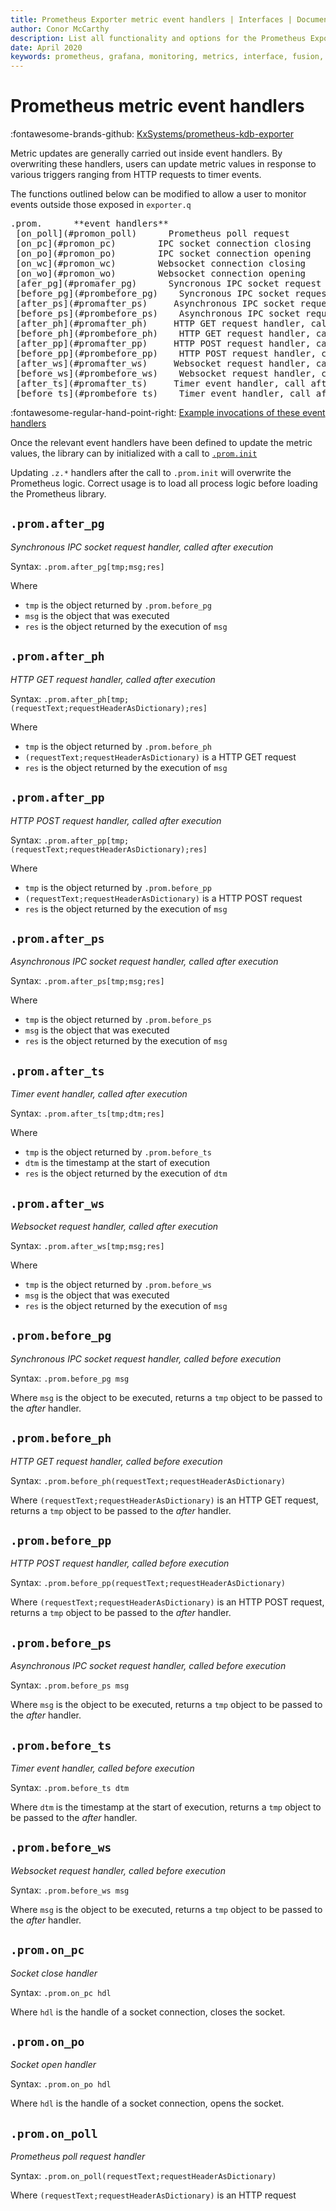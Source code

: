 ```yaml
---
title: Prometheus Exporter metric event handlers | Interfaces | Documentation for kdb+ and q
author: Conor McCarthy
description: List all functionality and options for the Prometheus Exporter for kdb+ metrics 
date: April 2020
keywords: prometheus, grafana, monitoring, metrics, interface, fusion, exporter, visualisation, q
---
```

# Prometheus metric event handlers 

:fontawesome-brands-github:
[KxSystems/prometheus-kdb-exporter](https://github.com/KxSystems/prometheus-kdb-exporter)

Metric updates are generally carried out inside event handlers. By overwriting these handlers, users can update metric values in response to various triggers ranging from HTTP requests to timer events.

The functions outlined below can be modified to allow a user to monitor events outside those exposed in `exporter.q` 

<pre markdown="1" class="language-txt">
.prom.      **event handlers**
 [on_poll](#promon_poll)      Prometheus poll request
 [on_pc](#promon_pc)        IPC socket connection closing
 [on_po](#promon_po)        IPC socket connection opening
 [on_wc](#promon_wc)        Websocket connection closing
 [on_wo](#promon_wo)        Websocket connection opening
 [afer_pg](#promafer_pg)      Syncronous IPC socket request handler, call after execution
 [before_pg](#prombefore_pg)    Syncronous IPC socket request handler, call before execution
 [after_ps](#promafter_ps)     Asynchronous IPC socket request handler, call after execution
 [before_ps](#prombefore_ps)    Asynchronous IPC socket request handler, call before execution
 [after_ph](#promafter_ph)     HTTP GET request handler, call after execution
 [before_ph](#prombefore_ph)    HTTP GET request handler, call before execution
 [after_pp](#promafter_pp)     HTTP POST request handler, call after execution
 [before_pp](#prombefore_pp)    HTTP POST request handler, call before execution
 [after_ws](#promafter_ws)     Websocket request handler, call after execution
 [before_ws](#prombefore_ws)    Websocket request handler, call before execution
 [after_ts](#promafter_ts)     Timer event handler, call after execution
 [before_ts](#prombefore_ts)    Timer event handler, call after execution
</pre>

:fontawesome-regular-hand-point-right: 
[Example invocations of these event handlers](https://github.com/KxSystems/prometheus-kdb-exporter/blob/master/exporter.q)

Once the relevant event handlers have been defined to update the metric values, the library can by initialized with a call to [`.prom.init`](reference.md#initialize-library)

Updating `.z.*` handlers after the call to `.prom.init` will overwrite the Prometheus logic. Correct usage is to load all process logic before loading the Prometheus library. 


## `.prom.after_pg`

_Synchronous IPC socket request handler, called after execution_

Syntax: `.prom.after_pg[tmp;msg;res]`

Where

-   `tmp` is the object returned by `.prom.before_pg`
-   `msg` is the object that was executed
-   `res` is the object returned by the execution of `msg` 


## `.prom.after_ph`

_HTTP GET request handler, called after execution_

Syntax: `.prom.after_ph[tmp;(requestText;requestHeaderAsDictionary);res]`

Where

-   `tmp` is the object returned by `.prom.before_ph`
-   `(requestText;requestHeaderAsDictionary)` is a HTTP GET request
-   `res` is the object returned by the execution of `msg` 


## `.prom.after_pp`

_HTTP POST request handler, called after execution_

Syntax: `.prom.after_pp[tmp;(requestText;requestHeaderAsDictionary);res]`

Where

-   `tmp` is the object returned by `.prom.before_pp`
-   `(requestText;requestHeaderAsDictionary)` is a HTTP POST request
-   `res` is the object returned by the execution of `msg` 


## `.prom.after_ps`

_Asynchronous IPC socket request handler, called after execution_

Syntax: `.prom.after_ps[tmp;msg;res]`

Where

-   `tmp` is the object returned by `.prom.before_ps`
-   `msg` is the object that was executed
-   `res` is the object returned by the execution of `msg` 


## `.prom.after_ts`

_Timer event handler, called after execution_

Syntax: `.prom.after_ts[tmp;dtm;res]`

Where

-   `tmp` is the object returned by `.prom.before_ts`
-   `dtm` is the timestamp at the start of execution
-   `res` is the object returned by the execution of `dtm` 


## `.prom.after_ws`

_Websocket request handler, called after execution_

Syntax: `.prom.after_ws[tmp;msg;res]`

Where

-   `tmp` is the object returned by `.prom.before_ws`
-   `msg` is the object that was executed
-   `res` is the object returned by the execution of `msg` 


## `.prom.before_pg`

_Synchronous IPC socket request handler, called before execution_

Syntax: `.prom.before_pg msg`

Where `msg` is the object to be executed, returns a `tmp` object to be passed to the _after_ handler.


## `.prom.before_ph`

_HTTP GET request handler, called before execution_

Syntax: `.prom.before_ph(requestText;requestHeaderAsDictionary)`

Where `(requestText;requestHeaderAsDictionary)` is an HTTP GET request, returns a `tmp` object to be passed to the _after_ handler.


## `.prom.before_pp`

_HTTP POST request handler, called before execution_

Syntax: `.prom.before_pp(requestText;requestHeaderAsDictionary)`

Where `(requestText;requestHeaderAsDictionary)` is an HTTP POST request, returns a `tmp` object to be passed to the _after_ handler.


## `.prom.before_ps`

_Asynchronous IPC socket request handler, called before execution_

Syntax: `.prom.before_ps msg`

Where `msg` is the object to be executed, returns a `tmp` object to be passed to the _after_ handler.


## `.prom.before_ts`

_Timer event handler, called before execution_

Syntax: `.prom.before_ts dtm`

Where `dtm` is the timestamp at the start of execution, returns a `tmp` object to be passed to the _after_ handler.


## `.prom.before_ws`

_Websocket request handler, called before execution_

Syntax: `.prom.before_ws msg`

Where `msg` is the object to be executed, returns a `tmp` object to be passed to the _after_ handler.


## `.prom.on_pc`

_Socket close handler_

Syntax: `.prom.on_pc hdl`

Where `hdl` is the handle of a socket connection, closes the socket.


## `.prom.on_po`

_Socket open handler_

Syntax: `.prom.on_po hdl`

Where `hdl` is the handle of a socket connection, opens the socket.


## `.prom.on_poll`

_Prometheus poll request handler_

Syntax: `.prom.on_poll(requestText;requestHeaderAsDictionary)`

Where `(requestText;requestHeaderAsDictionary)` is an HTTP request

